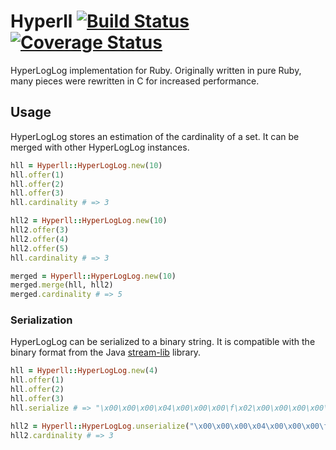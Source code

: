 # Hyperll [![Build Status](https://secure.travis-ci.org/alindeman/hyperll.png?branch=master)](http://travis-ci.org/alindeman/hyperll) [![Coverage Status](https://coveralls.io/repos/alindeman/hyperll/badge.png)](https://coveralls.io/r/alindeman/hyperll)

HyperLogLog implementation for Ruby. Originally written in pure Ruby, many
pieces were rewritten in C for increased performance.

## Usage

HyperLogLog stores an estimation of the cardinality of a set. It can be merged
with other HyperLogLog instances.

```ruby
hll = Hyperll::HyperLogLog.new(10)
hll.offer(1)
hll.offer(2)
hll.offer(3)
hll.cardinality # => 3

hll2 = Hyperll::HyperLogLog.new(10)
hll2.offer(3)
hll2.offer(4)
hll2.offer(5)
hll.cardinality # => 3

merged = Hyperll::HyperLogLog.new(10)
merged.merge(hll, hll2)
merged.cardinality # => 5
```

### Serialization

HyperLogLog can be serialized to a binary string. It is compatible with the
binary format from the Java [stream-lib](https://github.com/addthis/stream-lib)
library.

```ruby
hll = Hyperll::HyperLogLog.new(4)
hll.offer(1)
hll.offer(2)
hll.offer(3)
hll.serialize # => "\x00\x00\x00\x04\x00\x00\x00\f\x02\x00\x00\x00\x00\x00\x88\x00\x00\x00\x00\x00"

hll2 = Hyperll::HyperLogLog.unserialize("\x00\x00\x00\x04\x00\x00\x00\f\x02\x00\x00\x00\x00\x00\x88\x00\x00\x00\x00\x00")
hll2.cardinality # => 3
```
